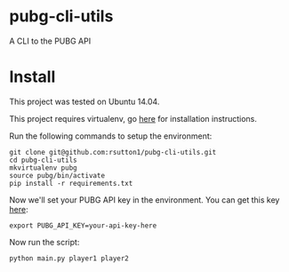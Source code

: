 # pubg-cli-utils
A CLI to the PUBG API

# Install
This project was tested on Ubuntu 14.04.

This project requires virtualenv, go
[here](https://virtualenv.pypa.io/en/stable/installation/) for
installation instructions.

Run the following commands to setup the environment:
```
git clone git@github.com:rsutton1/pubg-cli-utils.git
cd pubg-cli-utils
mkvirtualenv pubg
source pubg/bin/activate
pip install -r requirements.txt
```

Now we'll set your PUBG API key in the environment. You can get
this key [here](https://pubgtracker.com/site-api):
```
export PUBG_API_KEY=your-api-key-here
```

Now run the script:
```
python main.py player1 player2
```
